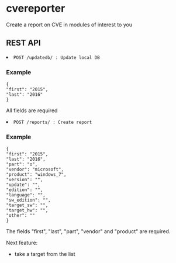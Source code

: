 # cvereporter
Create a report on CVE in modules of interest to you

## REST API

<li><code>POST /updatedb/ : Update local DB</code></li>

### Example

    {
    "first": "2015",
    "last": "2016"
    }

All fields are required

<li><code>POST /reports/ : Create report</code></li>

### Example

    {
    "first": "2015",
    "last": "2016",
    "part": "o",
    "vendor": "microsoft",
    "product": "windows_7",
    "version": "",
    "update": "",
    "edition": "",
    "language": "",
    "sw_edition": "",
    "target_sw": "",
    "target_hw": "",
    "other": ""
    }

The fields "first", "last", "part", "vendor" and "product" are required.

Next feature:
- take a target from the list
